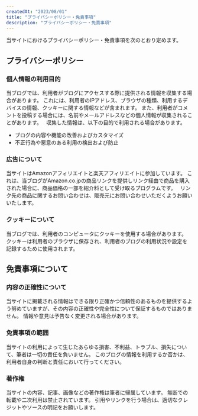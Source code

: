 ```yaml
---
createdAt: "2023/08/01"
title: "プライバシーポリシー・免責事項"
description: "プライバシーポリシー・免責事項"
---
```


当サイトにおけるプライバシーポリシー・免責事項を次のとおり定めます。

## プライバシーポリシー

### 個人情報の利用目的
当ブログでは、利用者がブログにアクセスする際に提供される情報を収集する場合があります。
これには、利用者のIPアドレス、ブラウザの種類、利用するデバイスの情報、クッキーに関する情報などが含まれます。
また、利用者がコメントを投稿する場合には、名前やメールアドレスなどの個人情報が収集されることがあります。
&nbsp;
収集した情報は、以下の目的で利用される場合があります。
&nbsp;
&nbsp;

- ブログの内容や機能の改善およびカスタマイズ
- 不正行為や悪意のある利用の検出および防止

### 広告について

当サイトはAmazonアフィリエイトと楽天アフィリエイトに参加しています。
これは、当ブログがAmazon.co.jpの商品リンクを提供しリンク経由で商品を購入された場合に、商品価格の一部を紹介料として受け取るプログラムです。
&nbsp;
リンク先の商品に関するお問い合わせは、販売元にお問い合わせいただくようお願いいたします。

### クッキーについて

当ブログでは、利用者のコンピュータにクッキーを使用する場合があります。
クッキーは利用者のブラウザに保存され、利用者のブログの利用状況や設定を記録するために使用されます。

## 免責事項について

### 内容の正確性について

当サイトに掲載される情報はできる限り正確かつ信頼性のあるものを提供するよう努めていますが、その内容の正確性や完全性について保証するものではありません。
情報や意見は予告なく変更される場合があります。

### 免責事項の範囲

当サイトの利用によって生じたあらゆる損害、不利益、トラブル、損失について、筆者は一切の責任を負いません。
このブログの情報を利用するか否かは、利用者自身の判断と責任において行ってください。

### 著作権

当サイトの内容、記事、画像などの著作権は筆者に帰属しています。
無断での転載や二次利用は禁止されています。
引用やリンクを行う場合は、適切なクレジットやソースの明記をお願いします。

